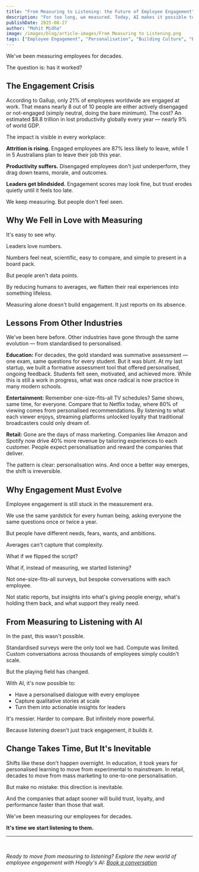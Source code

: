 ```yaml
---
title: "From Measuring to Listening: the Future of Employee Engagement"
description: "For too long, we measured. Today, AI makes it possible to listen and redefine what engagement really means."
publishDate: 2025-08-27
author: "Mohit Midha"
image: /images/blog/article-images/From Measuring to Listening.png
tags: ["Employee Engagement", "Personalisation", "Building Culture", "Employee Surveys", "AI in HR", "HRTech"]
---
```


We've been measuring employees for decades.

The question is: has it worked?

## The Engagement Crisis

According to Gallup, only 21% of employees worldwide are engaged at work. That means nearly 8 out of 10 people are either actively disengaged or not-engaged (simply neutral, doing the bare minimum). The cost? An estimated $8.8 trillion in lost productivity globally every year — nearly 9% of world GDP.

The impact is visible in every workplace:

**Attrition is rising.** Engaged employees are 87% less likely to leave, while 1 in 5 Australians plan to leave their job this year.

**Productivity suffers.** Disengaged employees don't just underperform, they drag down teams, morale, and outcomes.

**Leaders get blindsided.** Engagement scores may look fine, but trust erodes quietly until it feels too late.

We keep measuring. But people don't feel seen.

## Why We Fell in Love with Measuring

It's easy to see why.

Leaders love numbers.

Numbers feel neat, scientific, easy to compare, and simple to present in a board pack.

But people aren't data points.

By reducing humans to averages, we flatten their real experiences into something lifeless.

Measuring alone doesn't build engagement. It just reports on its absence.

## Lessons From Other Industries

We've been here before. Other industries have gone through the same evolution — from standardised to personalised.

**Education:** For decades, the gold standard was summative assessment — one exam, same questions for every student. But it was blunt. At my last startup, we built a formative assessment tool that offered personalised, ongoing feedback. Students felt seen, motivated, and achieved more. While this is still a work in progress, what was once radical is now practice in many modern schools.

**Entertainment:** Remember one-size-fits-all TV schedules? Same shows, same time, for everyone. Compare that to Netflix today, where 80% of viewing comes from personalised recommendations. By listening to what each viewer enjoys, streaming platforms unlocked loyalty that traditional broadcasters could only dream of.

**Retail:** Gone are the days of mass marketing. Companies like Amazon and Spotify now drive 40% more revenue by tailoring experiences to each customer. People expect personalisation and reward the companies that deliver.

The pattern is clear: personalisation wins. And once a better way emerges, the shift is irreversible.

## Why Engagement Must Evolve

Employee engagement is still stuck in the measurement era.

We use the same yardstick for every human being, asking everyone the same questions once or twice a year.

But people have different needs, fears, wants, and ambitions.

Averages can't capture that complexity.

What if we flipped the script?

What if, instead of measuring, we started listening?

Not one-size-fits-all surveys, but bespoke conversations with each employee.

Not static reports, but insights into what's giving people energy, what's holding them back, and what support they really need.

## From Measuring to Listening with AI

In the past, this wasn't possible.

Standardised surveys were the only tool we had. Compute was limited. Custom conversations across thousands of employees simply couldn't scale.

But the playing field has changed.

With AI, it's now possible to:

- Have a personalised dialogue with every employee
- Capture qualitative stories at scale
- Turn them into actionable insights for leaders

It's messier. Harder to compare. But infinitely more powerful.

Because listening doesn't just track engagement, it builds it.

## Change Takes Time, But It's Inevitable

Shifts like these don't happen overnight. In education, it took years for personalised learning to move from experimental to mainstream. In retail, decades to move from mass marketing to one-to-one personalisation.

But make no mistake: this direction is inevitable.

And the companies that adapt sooner will build trust, loyalty, and performance faster than those that wait.

We've been measuring our employees for decades.

**It's time we start listening to them.**

---

<br/>

*Ready to move from measuring to listening? Explore the new world of employee engagement with Hoogly's AI: [Book a conversation](https://calendly.com/hoogly/mohit-midha)*